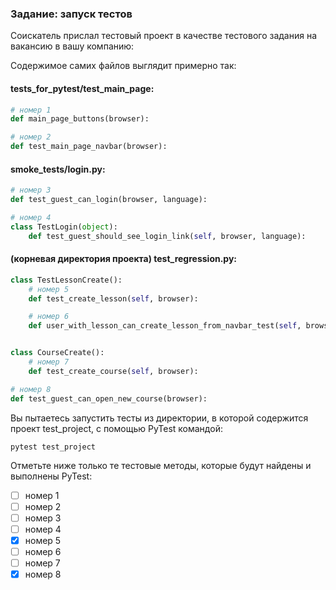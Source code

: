 ### Задание: запуск тестов
Соискатель прислал тестовый проект в качестве тестового задания на вакансию в вашу компанию: 

Содержимое самих файлов выглядит примерно так: 

#### tests_for_pytest/test_main_page: 

```python
# номер 1
def main_page_buttons(browser):

# номер 2
def test_main_page_navbar(browser):
```
#### smoke_tests/login.py:

```python
# номер 3
def test_guest_can_login(browser, language):

# номер 4
class TestLogin(object):
    def test_guest_should_see_login_link(self, browser, language):
```
#### (корневая директория проекта) test_regression.py:

```python
class TestLessonCreate():
    # номер 5
    def test_create_lesson(self, browser):

    # номер 6
    def user_with_lesson_can_create_lesson_from_navbar_test(self, browser):


class CourseCreate():
    # номер 7
    def test_create_course(self, browser):

# номер 8
def test_guest_can_open_new_course(browser):
```
Вы пытаетесь запустить тесты из директории, в которой содержится проект test_project, с помощью PyTest командой: 

```
pytest test_project
```
Отметьте ниже только те тестовые методы, которые будут найдены и выполнены PyTest:

- [ ] номер 1
- [ ] номер 2
- [ ] номер 3
- [ ] номер 4
- [X] номер 5
- [ ] номер 6
- [ ] номер 7
- [X] номер 8